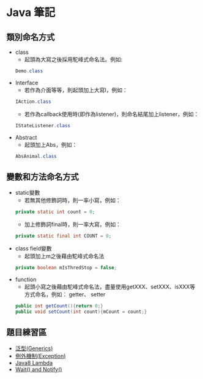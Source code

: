 ﻿# Java 筆記

## 類別命名方式
- class
    - 起頭為大寫之後採用駝峰式命名法。例如:
    ```java 
    Demo.class
    ```
- Interface
    - 若作為介面等等，則起頭加上大寫I，例如：
    ```java 
    IAction.class
    ```
    - 若作為callback使用時(即作為listener)，則命名結尾加上listener，例如：
    ```java 
    IStateListener.class
    ```    
- Abstract
    - 起頭加上Abs，例如：
    ```java 
    AbsAnimal.class
    ```        

## 變數和方法命名方式
- static變數
    - 若無其他修飾詞時，則一率小寫，例如：
    ```java 
    private static int count = 0;
    ```
    - 加上修飾詞final時，則一率大寫，例如：
    ```java 
    private static final int COUNT = 0;
    ```
- class field變數
    - 起頭加上m之後藉由駝峰式命名法
    ```java 
    private boolean mIsThredStop = false;
    ```
- function
    - 起頭小寫之後藉由駝峰式命名法，盡量使用getXXX、setXXX、isXXX等方式命名，例如：
    getter、 setter
    ```java 
    public int getCount(){return 0;}
    public void setCount(int count){mCount = count;}
    ```

## 題目練習區
- [泛型(Generics)](https://github.com/changemyminds/Java-Notes/tree/master/Generics)
- [例外機制(Exception)](https://github.com/changemyminds/Java-Notes/tree/master/Exception)
- [Java8 Lambda](https://github.com/changemyminds/Java-Notes/tree/master/Lambda)
- [Wait() and Notify()](https://github.com/changemyminds/Java-Notes/tree/master/WaitAndNotify)
